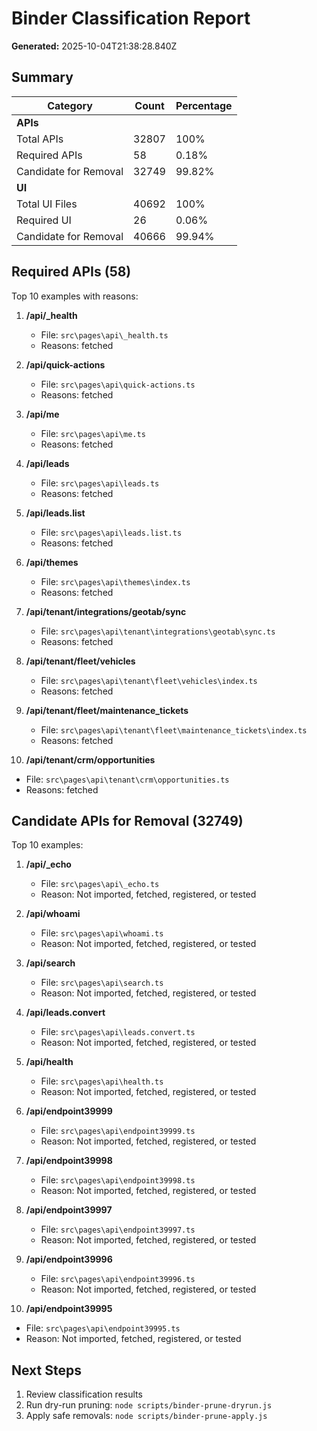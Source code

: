 # Binder Classification Report

**Generated:** 2025-10-04T21:38:28.840Z

## Summary

| Category | Count | Percentage |
|----------|-------|------------|
| **APIs** |
| Total APIs | 32807 | 100% |
| Required APIs | 58 | 0.18% |
| Candidate for Removal | 32749 | 99.82% |
| **UI** |
| Total UI Files | 40692 | 100% |
| Required UI | 26 | 0.06% |
| Candidate for Removal | 40666 | 99.94% |

## Required APIs (58)

Top 10 examples with reasons:


1. **/api/_health**
   - File: `src\pages\api\_health.ts`
   - Reasons: fetched


2. **/api/quick-actions**
   - File: `src\pages\api\quick-actions.ts`
   - Reasons: fetched


3. **/api/me**
   - File: `src\pages\api\me.ts`
   - Reasons: fetched


4. **/api/leads**
   - File: `src\pages\api\leads.ts`
   - Reasons: fetched


5. **/api/leads.list**
   - File: `src\pages\api\leads.list.ts`
   - Reasons: fetched


6. **/api/themes**
   - File: `src\pages\api\themes\index.ts`
   - Reasons: fetched


7. **/api/tenant/integrations/geotab/sync**
   - File: `src\pages\api\tenant\integrations\geotab\sync.ts`
   - Reasons: fetched


8. **/api/tenant/fleet/vehicles**
   - File: `src\pages\api\tenant\fleet\vehicles\index.ts`
   - Reasons: fetched


9. **/api/tenant/fleet/maintenance_tickets**
   - File: `src\pages\api\tenant\fleet\maintenance_tickets\index.ts`
   - Reasons: fetched


10. **/api/tenant/crm/opportunities**
   - File: `src\pages\api\tenant\crm\opportunities.ts`
   - Reasons: fetched


## Candidate APIs for Removal (32749)

Top 10 examples:


1. **/api/_echo**
   - File: `src\pages\api\_echo.ts`
   - Reason: Not imported, fetched, registered, or tested


2. **/api/whoami**
   - File: `src\pages\api\whoami.ts`
   - Reason: Not imported, fetched, registered, or tested


3. **/api/search**
   - File: `src\pages\api\search.ts`
   - Reason: Not imported, fetched, registered, or tested


4. **/api/leads.convert**
   - File: `src\pages\api\leads.convert.ts`
   - Reason: Not imported, fetched, registered, or tested


5. **/api/health**
   - File: `src\pages\api\health.ts`
   - Reason: Not imported, fetched, registered, or tested


6. **/api/endpoint39999**
   - File: `src\pages\api\endpoint39999.ts`
   - Reason: Not imported, fetched, registered, or tested


7. **/api/endpoint39998**
   - File: `src\pages\api\endpoint39998.ts`
   - Reason: Not imported, fetched, registered, or tested


8. **/api/endpoint39997**
   - File: `src\pages\api\endpoint39997.ts`
   - Reason: Not imported, fetched, registered, or tested


9. **/api/endpoint39996**
   - File: `src\pages\api\endpoint39996.ts`
   - Reason: Not imported, fetched, registered, or tested


10. **/api/endpoint39995**
   - File: `src\pages\api\endpoint39995.ts`
   - Reason: Not imported, fetched, registered, or tested


## Next Steps

1. Review classification results
2. Run dry-run pruning: `node scripts/binder-prune-dryrun.js`
3. Apply safe removals: `node scripts/binder-prune-apply.js`
